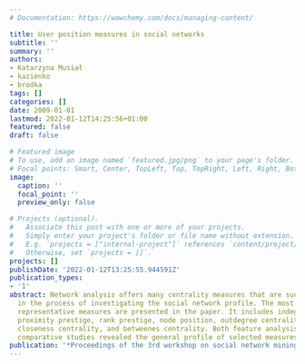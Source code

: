 ```yaml
---
# Documentation: https://wowchemy.com/docs/managing-content/

title: User position measures in social networks
subtitle: ''
summary: ''
authors:
- Katarzyna Musiał
- kazienko
- brodka
tags: []
categories: []
date: 2009-01-01
lastmod: 2022-01-12T14:25:56+01:00
featured: false
draft: false

# Featured image
# To use, add an image named `featured.jpg/png` to your page's folder.
# Focal points: Smart, Center, TopLeft, Top, TopRight, Left, Right, BottomLeft, Bottom, BottomRight.
image:
  caption: ''
  focal_point: ''
  preview_only: false

# Projects (optional).
#   Associate this post with one or more of your projects.
#   Simply enter your project's folder or file name without extension.
#   E.g. `projects = ["internal-project"]` references `content/project/deep-learning/index.md`.
#   Otherwise, set `projects = []`.
projects: []
publishDate: '2022-01-12T13:25:55.944591Z'
publication_types:
- '1'
abstract: Network analysis offers many centrality measures that are successfully utilized
  in the process of investigating the social network profile. The most important and
  representative measures are presented in the paper. It includes indegree centrality,
  proximity prestige, rank prestige, node position, outdegree centrality, eccentrality,
  closeness centrality, and betweenes centrality. Both feature analysis and experimental
  comparative studies revealed the general profile of selected measures.
publication: '*Proceedings of the 3rd workshop on social network mining and analysis*'
---
```


